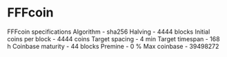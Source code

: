 # FFFcoin
FFFcoin specifications
Algorithm	-	sha256
Halving	-	4444 blocks
Initial coins per block	-	4444 coins
Target spacing	-	4 min
Target timespan	-	168 h
Coinbase maturity	-	44 blocks
Premine	-	0 %
Max coinbase	-	39498272
